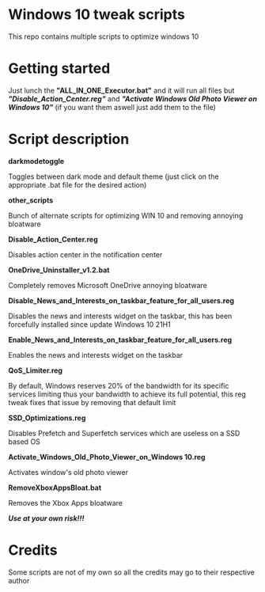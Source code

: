 # Windows 10 tweak scripts
This repo contains multiple scripts to optimize windows 10

# Getting started
Just lunch the **"ALL_IN_ONE_Executor.bat"** and it will run all files but ***"Disable_Action_Center.reg"*** and ***"Activate Windows Old Photo Viewer on Windows 10"*** (if you want them aswell just add them to the file)

# Script description

**darkmodetoggle**

Toggles between dark mode and default theme (just click on the appropriate .bat file for the desired action)

**other_scripts**

Bunch of alternate scripts for optimizing WIN 10 and removing annoying bloatware

**Disable_Action_Center.reg**

Disables action center in the notification center

**OneDrive_Uninstaller_v1.2.bat**

Completely removes Microsoft OneDrive annoying bloatware

**Disable_News_and_Interests_on_taskbar_feature_for_all_users.reg**

Disables the news and interests widget on the taskbar, this has been forcefully installed since update Windows 10 21H1

**Enable_News_and_Interests_on_taskbar_feature_for_all_users.reg**

Enables the news and interests widget on the taskbar

**QoS_Limiter.reg**

By default, Windows reserves 20% of the bandwidth for its specific services limiting thus your bandwidth to achieve its full potential, this reg tweak fixes that issue by removing that default limit

**SSD_Optimizations.reg**

Disables Prefetch and Superfetch services which are useless on a SSD based OS

**Activate_Windows_Old_Photo_Viewer_on_Windows 10.reg**

Activates window's old photo viewer

**RemoveXboxAppsBloat.bat**

Removes the Xbox Apps bloatware

***Use at your own risk!!!***

# Credits
Some scripts are not of my own so all the credits may go to their respective author
